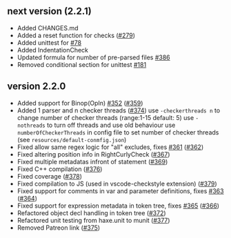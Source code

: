 ## next version (2.2.1)

 - Added CHANGES.md
 - Added a reset function for checks ([#279](https://github.com/HaxeCheckstyle/haxe-checkstyle/issues/279))
 - Added unittest for [#78](https://github.com/HaxeCheckstyle/haxe-checkstyle/issues/78)
 - Added IndentationCheck
 - Updated formula for number of pre-parsed files [#386](https://github.com/HaxeCheckstyle/haxe-checkstyle/issues/386)
 - Removed conditional section for unittest [#181](https://github.com/HaxeCheckstyle/haxe-checkstyle/issues/181)

## version 2.2.0

 - Added support for Binop(OpIn) [#352](https://github.com/HaxeCheckstyle/haxe-checkstyle/issues/352) ([#359](https://github.com/HaxeCheckstyle/haxe-checkstyle/issues/359))
 - Added 1 parser and n checker threads ([#374](https://github.com/HaxeCheckstyle/haxe-checkstyle/issues/374))
   use `-checkerthreads n` to change number of checker threads (range:1-15 default: 5)
   use `-nothreads` to turn off threads and use old behaviour
   use `numberOfCheckerThreads` in config file to set number of checker threads (see `resources/default-conmfig.json`)
 - Fixed allow same regex logic for "all" excludes, fixes [#361](https://github.com/HaxeCheckstyle/haxe-checkstyle/issues/361) ([#362](https://github.com/HaxeCheckstyle/haxe-checkstyle/issues/362))
 - Fixed altering position info in RightCurlyCheck ([#367](https://github.com/HaxeCheckstyle/haxe-checkstyle/issues/367))
 - Fixed multiple metadatas infront of statement ([#369](https://github.com/HaxeCheckstyle/haxe-checkstyle/issues/369))
 - Fixed C++ compilation ([#376](https://github.com/HaxeCheckstyle/haxe-checkstyle/issues/376))
 - Fixed coverage ([#378](https://github.com/HaxeCheckstyle/haxe-checkstyle/issues/378))
 - Fixed compilation to JS (used in vscode-checkstyle extension) ([#379](https://github.com/HaxeCheckstyle/haxe-checkstyle/issues/379))
 - Fixed support for comments in var and parameter definitions, fixes [#363](https://github.com/HaxeCheckstyle/haxe-checkstyle/issues/363) ([#364](https://github.com/HaxeCheckstyle/haxe-checkstyle/issues/364))
 - Fixed support for expression metadata in token tree, fixes [#365](https://github.com/HaxeCheckstyle/haxe-checkstyle/issues/365) ([#366](https://github.com/HaxeCheckstyle/haxe-checkstyle/issues/366))
 - Refactored object decl handling in token tree ([#372](https://github.com/HaxeCheckstyle/haxe-checkstyle/issues/372))
 - Refactored unit testing from haxe.unit to munit ([#377](https://github.com/HaxeCheckstyle/haxe-checkstyle/issues/377))
 - Removed Patreon link ([#375](https://github.com/HaxeCheckstyle/haxe-checkstyle/issues/375))
